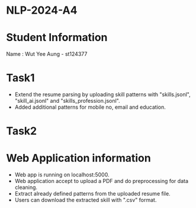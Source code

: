 # NLP-2024-A4
 
# Student Information

Name : Wut Yee Aung - st124377

# Task1
- Extend the resume parsing by uploading skill patterns with "skills.jsonl", "skill_ai.jsonl" and "skills_profession.jsonl".
- Added additional patterns for mobile no, email and education.

# Task2

# Web Application information
- Web app is running on localhost:5000.
- Web application accept to upload a PDF and do preprocessing for data cleaning.
- Extract already defined patterns from the uploaded resume file.
- Users can download the extracted skill with ".csv" format.